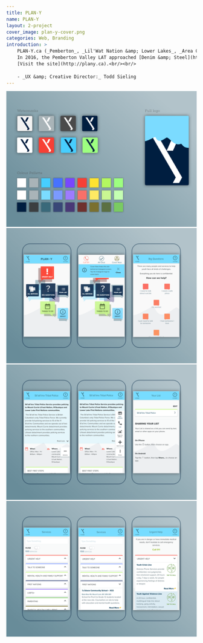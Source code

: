 ```yaml
---
title: PLAN-Y
name: PLAN-Y
layout: 2-project
cover_image: plan-y-cover.png
categories: Web, Branding
introduction: >
    PLAN-Y.ca (_Pemberton_, _Lil'Wat Nation &amp; Lower Lakes_, _Area C, N'Quatqua_, for _Youth_) is an arm of the Pemberton Valley Local Action Team (LAT). In conjunction with the Child and Youth Mental Health and Substance Use (CYMHSU) Collaborative, they had a goal to improve youth access to mental health services.<br/><br/>
    In 2016, the Pemberton Valley LAT approached [Denim &amp; Steel](http://denimandsteel.com) to design and develop a youth services directory web app for the region. Privacy in a small tight-knit community, unreliable internet access, and a diverse demographic presented interesting challenges to work with. As the primary developer, web and visual designer I helped deliver an inclusive and comprehensive solution.<br/><br/>
    [Visit the site](http://plany.ca).<br/><br/>

    - _UX &amp; Creative Director:_ Todd Sieling
---
```


![Plan Y brand logo and color design design](./pemberton/plany-brand.png)
![Plan Y home page web app design](./pemberton/plany-home.png)
![Plan Y services listing web app design](./pemberton/plany-pdp.png)
![Plan Y service page web app design](./pemberton/plany-plp.png)
